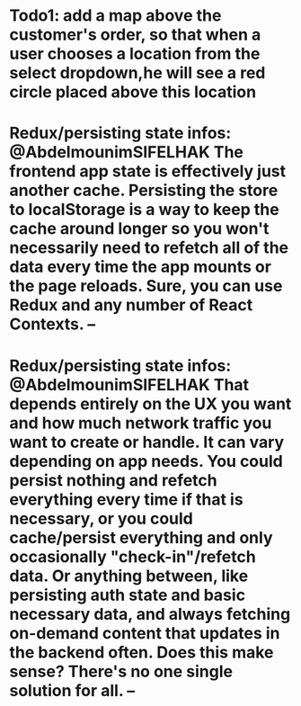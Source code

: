 # Todo1: add a map above the customer's order, so that when a user chooses a location from the select dropdown,he will see a red circle placed above this location

<!-- @AbdelmounimSIFELHAK All the customer data is in the Redux store, you can use the useSelector to select the customer state, and if you need to access a specific customer's data you can write a selector function that takes a customer id value and searches the customers array. There shouldn't be much to need to pass around in props. – -->

# Redux/persisting state infos: @AbdelmounimSIFELHAK The frontend app state is effectively just another cache. Persisting the store to localStorage is a way to keep the cache around longer so you won't necessarily need to refetch all of the data every time the app mounts or the page reloads. Sure, you can use Redux and any number of React Contexts. –

# Redux/persisting state infos: @AbdelmounimSIFELHAK That depends entirely on the UX you want and how much network traffic you want to create or handle. It can vary depending on app needs. You could persist nothing and refetch everything every time if that is necessary, or you could cache/persist everything and only occasionally "check-in"/refetch data. Or anything between, like persisting auth state and basic necessary data, and always fetching on-demand content that updates in the backend often. Does this make sense? There's no one single solution for all. –
